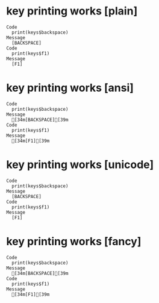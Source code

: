 # key printing works [plain]

    Code
      print(keys$backspace)
    Message
      [BACKSPACE]
    Code
      print(keys$f1)
    Message
      [F1]

# key printing works [ansi]

    Code
      print(keys$backspace)
    Message
      [34m[BACKSPACE][39m
    Code
      print(keys$f1)
    Message
      [34m[F1][39m

# key printing works [unicode]

    Code
      print(keys$backspace)
    Message
      [BACKSPACE]
    Code
      print(keys$f1)
    Message
      [F1]

# key printing works [fancy]

    Code
      print(keys$backspace)
    Message
      [34m[BACKSPACE][39m
    Code
      print(keys$f1)
    Message
      [34m[F1][39m

